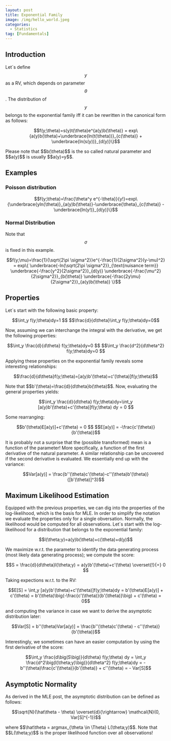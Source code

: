 ```yaml
---
layout: post
title: Exponential Family
image: /img/hello_world.jpeg
categories:
  - Statistics
tag: [Fundamentals]
---
```

<script type="text/javascript" src="https://cdn.mathjax.org/mathjax/latest/MathJax.js?config=TeX-AMS-MML_HTMLorMML"></script>

## Introduction
Let´s define $$y$$ as a RV, which depends on parameter $$\theta$$. The distribution of $$y$$ belongs to the exponential family iff it can be rewritten in the canonical form as follows:
<p style="text-align: center;">
$$f(y;\theta)=s(y)t(\theta)e^{a(y)b(\theta)} = exp\{a(y)b(\theta)+\underbrace{ln(t(\theta))}_{c(\theta)} + \underbrace{ln(s(y))}_{d(y)}\}$$
</p>
Please note that $$b(\theta)$$ is the so called natural parameter and $$a(y)$$ is usually $$a(y)=y$$.

## Examples

### Poisson distribution
<p style="text-align: center;">
$$f(y;\theta)=\frac{\theta^y e^{-\theta}}{y!}=exp\{\underbrace{yln(\theta)}_{a(y)b(\theta)}-\underbrace{\theta}_{c(\theta)} - \underbrace{ln(y!)}_{d(y)}\}$$
</p>

### Normal Distribution
Note that $$\sigma$$ is fixed in this example.
<p style="text-align: center;">
$$f(y;\mu)=\frac{1}{\sqrt{2\pi \sigma^2}}e^{-\frac{1}{2\sigma^2}(y-\mu)^2} = exp\{ \underbrace{-ln(\sqrt{2\pi \sigma^2}}_{\text{nuisance term}} \underbrace{-\frac{y^2}{2\sigma^2}}_{d(y)} \underbrace{-\frac{\mu^2}{2\sigma^2}}_{b(\theta)} \underbrace{-\frac{2y\mu}{2\sigma^2}}_{a(y)b(\theta)} \}$$
</p>

## Properties
Let´s start with the following basic property:
<p style="text-align: center;">
$$\int_y f(y;\theta)dy=1 $$
$$\frac{d}{d\theta}\int_y f(y;\theta)dy=0$$
</p>
Now, assuming we can interchange the integral with the derivative, we get the following properties:
<p style="text-align: center;">
$$\int_y \frac{d}{d\theta} f(y;\theta)dy=0 $$
$$\int_y \frac{d^2}{d\theta^2} f(y;\theta)dy=0 $$
</p>
Applying these properties on the exponential family reveals some interesting relationships:
<p style="text-align: center;">
$$\frac{d}{d\theta}f(y;\theta)=[a(y)b'(\theta)+c'(\theta)]f(y;\theta)$$
</p>
Note that $$b'(\theta)=\frac{d}{d\theta}b(\theta)$$. Now, evaluating the general properties yields:
<p style="text-align: center;">
$$\int_y \frac{d}{d\theta} f(y;\theta)dy=\int_y [a(y)b'(\theta)+c'(\theta)]f(y;\theta) dy = 0 $$
</p>
Some rearranging:
<p style="text-align: center;">
$$b'(\theta)E[a(y)]+c'(\theta) = 0 $$
$$E[a(y)] = -\frac{c'(\theta)}{b'(\theta)}$$
</p>
It is probably not a surprise that the (possible transformed) mean is a function of the parameter! More specifically, a function of the first derivative of the natural parameter. A similar relationship can be uncovered if the second derivative is evaluated. We essentially end up with the variance:
<p style="text-align: center;">
$$Var[a(y)] = \frac{b''(\theta)c'(\theta)-c''(\theta)b'(\theta)}{[b'(\theta)]^3}$$
</p>

## Maximum Likelihood Estimation
Equipped with the previous properties, we can dig into the properties of the log-likelihood, which is the basis for MLE. In order to simplify the notation we evaluate the properties only for a single obversation. Normally, the likelihood would be computed for all observations. Let´s start with the log-likelihood for a distribution that belongs to the exponential family:
<p style="text-align: center;">
$$l(\theta;y)=a(y)b(\theta)+c(\theta)+d(y)$$
</p>
We maximize w.r.t. the parameter to identify the data generating process (most likely data generating process); we compute the score:
<p style="text-align: center;">
$$S = \frac{d}{d\theta}l(\theta;y) = a(y)b'(\theta)+c'(\theta) \overset{!}{=} 0 $$
</p>
Taking expections w.r.t. to the RV:
<p style="text-align: center;">
$$E[S] = \int_y [a(y)b'(\theta)+c'(\theta)]f(y;\theta)dy = b'(\theta)E[a(y)] + c'(\theta) = b'(\theta)\big(-\frac{c'(\theta)}{b'(\theta)}\big) + c'(\theta) = 0$$
</p>
and computing the variance in case we want to derive the asymptotic distribution later:
<p style="text-align: center;">
$$Var[S] = b''(\theta)Var[a(y)] = \frac{b''(\theta)c'(\theta) - c''(\theta)}{b'(\theta)}$$
</p>
Interestingly, we sometimes can have an easier computation by using the first derivative of the score:
<p style="text-align: center;">
$$\int_y \frac{d\big(S\big)}{d\theta} f(y;\theta) dy = \int_y \frac{d^2\big(l(\theta;y)\big)}{d\theta^2} f(y;\theta)dy = -b''(\theta)\frac{c'(\theta)}{b'(\theta)} + c''(\theta) = - Var[S]$$
</p>

## Asymptotic Normality
As derived in the MLE post, the asymptotic distribution can be defined as follows:
<p style="text-align: center;">
$$\sqrt{N}(\hat\theta - \theta) \overset{d}{\rightarrow} \mathcal{N}(0, Var[S]^{-1})$$
</p>
where $$\hat\theta = argmax_{\theta \in \Theta} L(\theta;y)$$. Note that $$L(\theta;y)$$ is the proper likelihood function over all observations!
